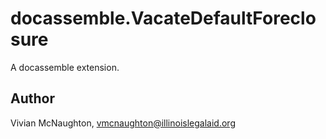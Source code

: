 # docassemble.VacateDefaultForeclosure

A docassemble extension.

## Author

Vivian McNaughton, vmcnaughton@illinoislegalaid.org

